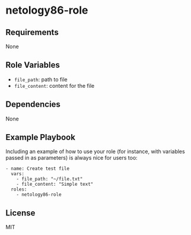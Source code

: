 netology86-role
=========

Requirements
------------

None

Role Variables
--------------

  - `file_path`: path to file
  - `file_content`: content for the file

Dependencies
------------

None

Example Playbook
----------------

Including an example of how to use your role (for instance, with variables passed in as parameters) is always nice for users too:

    - name: Create test file
      vars:
        - file_path: "~/file.txt"
        - file_content: "Simple text"
      roles: 
        - netology86-role

License
-------

MIT

